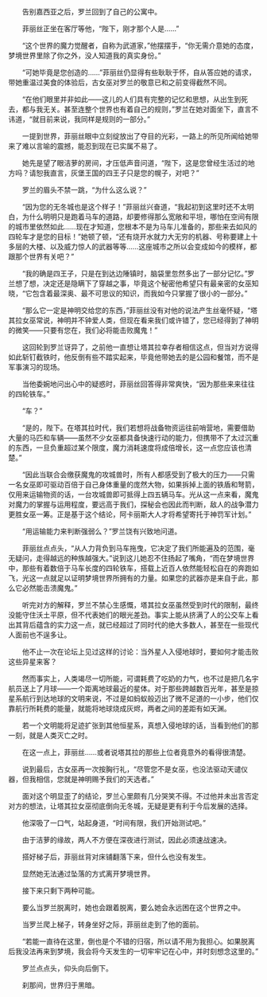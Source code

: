 　　告别嘉西亚之后，罗兰回到了自己的公寓中。

　　菲丽丝正坐在客厅等他，“陛下，刚才那个人是……”

　　“这个世界的魔力觉醒者，自称为武道家，”他摆摆手，“你无需介意她的态度，梦境世界里除了你之外，没人知道我的真实身份。”

　　“可她毕竟是您创造的……”菲丽丝仍显得有些耿耿于怀，自从答应她的请求，带她重温过美食的体验后，古女巫对罗兰的敬意已和之前变得截然不同。

　　“在他们眼里并非如此——这儿的人们具有完整的记忆和思想，从出生到死去，都与我无关。甚至连整个世界也有着自己的规则，”罗兰在她对面坐下，直言不讳道，“就目前来说，我同样是规则的一部分。”

　　一提到世界，菲丽丝眼中立刻绽放出了夺目的光彩，一路上的所见所闻给她带来了难以言喻的震撼，能忍到现在已实属不易了。

　　她先是望了眼洁萝的房间，才压低声音问道，“陛下，这是您曾经生活过的地方吗？请恕我直言，灰堡王国的四王子只是您的幌子，对吧？”

　　罗兰的眉头不禁一跳，“为什么这么说？”

　　“因为您的无冬城也是这个样子！”菲丽丝兴奋道，“我起初到这里时还不太明白，为什么明明只是跑着马车的道路，却要修得那么宽敞和平坦，哪怕在空间有限的城市里依然如此……现在才知道，您根本不是为马车儿准备的，那些来去如风的四轮车才是您的目标！”她顿了顿，“还有烧开水就力大无穷的机器、号称要建上十多层的大楼、以及威力惊人的武器等等……这座城市之所以会变成如今的模样，都跟那个世界有关吧？”

　　“我的确是四王子，只是在到达边陲镇时，脑袋里忽然多出了一部分记忆。”罗兰想了想，决定还是隐瞒下了穿越之事，毕竟这个秘密他希望只有最亲密的女巫知晓，“它包含着最深奥、最不可思议的知识，而我如今只掌握了很小的一部分。”

　　“那么它一定是神明交给您的东西，”菲丽丝没有对他的说法产生丝毫怀疑，“塔其拉女巫常说，神明并不钟爱人类，但现在看来我们或许错了，您已经得到了神明的微笑——只要有您在，我们必将能击败魔鬼！”

　　这回轮到罗兰讶异了，之前他一直想让塔其拉幸存者相信这点，但当对方说得如此斩钉截铁时，他反倒有些不踏实起来，毕竟他带她去的是公园和餐馆，而不是军事演习的现场。

　　当他委婉地问出心中的疑惑时，菲丽丝回答得非常爽快，“因为那些来来往往的四轮铁车。”

　　“车？”

　　“是的，陛下。在塔其拉时代，我们若想将战备物资运往前哨营地，需要借助大量的马匹和车辆——虽然不少女巫都具备快速行动的能力，但携带不了太过沉重的东西，一旦负重超过某个限度，魔力消耗速度将成倍增长，这一点您应该也清楚。”

　　“因此当联合会缴获魔鬼的攻城兽时，所有人都感受到了极大的压力——只需一名女巫即可驱动百倍于自己身体重量的庞然大物，如果拆掉上面的铁盾和弩箭，仅用来运输物资的话，一台攻城兽即可抵得上四五辆马车。光从这一点来看，魔鬼对魔力的掌握与运用程度，要远高于我们，探秘会也因此而判断，敌人的战争潜力更胜女巫一筹。正是基于这个结论，阿卡丽斯大人才将希望寄托于神罚军计划。”

　　“用运输能力来判断强弱么？”罗兰饶有兴致地问道。

　　菲丽丝点点头，“从人力背负到马车拖曳，它决定了我们所能遍及的范围，毫无疑问，走得越远的种族越强大。”说到这儿她忍不住扬起了嘴角，“而在梦境世界中，那些有着数倍于马车长度的四轮铁车，搭载上近百人依然能轻松自在的奔跑如飞，光这一点就足以证明梦境世界所拥有的力量。如果您的武器亦是来自于此，那么它必然能击溃魔鬼。”

　　听完对方的解释，罗兰不禁心生感慨，塔其拉女巫虽然受到时代的限制，最终没能守住沃土平原，但不代表她们的眼光差劲。事实上能从挤满了人的公交车上看出其背后蕴含的实力这一点，就已经超过了同时代的绝大多数人，甚至在一些现代人面前也不逞多让。

　　他不止一次在论坛上见过这样的讨论：当外星人入侵地球时，要如何才能击败这些异星来客？

　　然而事实上，人类竭尽一切所能，可谓耗费了吃奶的力气，也不过是把几名宇航员送上了月球——一个距离地球最近的星体。对于那些跨越数百光年，甚至是掠星系航行到达地球的文明来说，不过是如蚂蚁般迈出了微不足道的一小步，他们仅靠航行所耗费的能量，就能将地球烧成灰烬，两者之间的差距有如天渊。

　　若一个文明能将足迹扩张到其他恒星系，真想入侵地球的话，当看到他们的那一刻，就是人类灭亡之时。

　　在这一点上，菲丽丝……或者说塔其拉的那些上位者竟意外的看得很清楚。

　　说到最后，古女巫再一次按胸行礼，“尽管您不是女巫，也没法驱动天谴仪器，但我相信，您就是神明赐予我们的天选者。”

　　面对这个明显歪了的结论，罗兰心里颇有几分哭笑不得。不过他并未出言否定对方的想法，让塔其拉女巫彻底倒向无冬城，无疑是更有利于今后发展的选择。

　　他深吸了一口气，站起身道，“时间有限，我们开始测试吧。”

　　由于洁萝的缘故，两人不方便在深夜进行测试，因此必须速战速决。

　　搭好梯子后，菲丽丝背对床铺翻落下来，但什么也没有发生。

　　显然她无法通过坠落的方式离开梦境世界。

　　接下来只剩下两种可能。

　　要么当罗兰脱离时，她也会跟着脱离，要么她会永远困在这个世界之中。

　　当罗兰爬上梯子，转身坐好之际，菲丽丝走到了他的面前。

　　“若能一直待在这里，倒也是个不错的归宿，所以请不用为我担心。如果脱离后我没法再来到梦境，我会将今天发生的一切牢牢记在心中，并时刻想念这里的。”

　　罗兰点点头，仰头向后倒下。

　　刹那间，世界归于黑暗。
